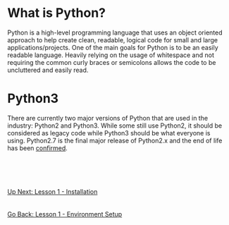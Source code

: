 # What is Python?
Python is a high-level programming language that uses an object oriented approach to help create clean, readable, logical
code for small and large applications/projects. One of the main goals for Python is to be an easily readable language.
Heavily relying on the usage of whitespace and not requiring the common curly braces or semicolons allows the code to 
be uncluttered and easily read.

# Python3
There are currently two major versions of Python that are used in the industry: Python2 and Python3. While some still 
use Python2, it should be considered as legacy code while Python3 should be what everyone is using. Python2.7 is the
final major release of Python2.x and the end of life has been [confirmed](https://pythonclock.org/).

\
\
\
\
[Up Next: Lesson 1 - Installation](installing-python.md)
\
\
\
[Go Back: Lesson 1 - Environment Setup](../README.md)